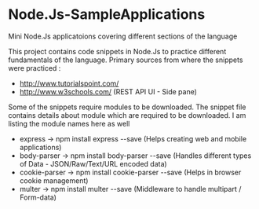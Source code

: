 # Node.Js-SampleApplications
Mini Node.Js applicatoions covering different sections of the language

This project contains code snippets in Node.Js to practice different fundamentals of the language. Primary sources from where the snippets were practiced : 
* http://www.tutorialspoint.com/
* http://www.w3schools.com/ (REST API UI - Side pane)

Some of the snippets require modules to be downloaded. The snippet file contains details about module which are required to be downloaded. I am listing the module names here as well
* express -> npm install express --save (Helps creating web and mobile applications)
* body-parser ->  npm install body-parser --save (Handles different types of Data - JSON/Raw/Text/URL encoded data)
* cookie-parser -> npm install cookie-parser --save (Helps in browser cookie management)
* multer -> npm install multer --save (Middleware to handle multipart / Form-data)

